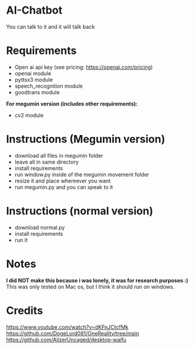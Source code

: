 # AI-Chatbot
You can talk to it and it will talk back <br>

# Requirements
- Open ai api key (see pricing: https://openai.com/pricing)
- openai module
- pyttsx3 module
- speech_recognition module
- goodtrans module

**For megumin version (includes other requirements):**
  - cv2 module

# Instructions (Megumin version)
- download all files in megumin folder
- leave all in same directory
- install requirements
- run window.py inside of the megumin movement folder
- resize it and place whereever you want
- run megumin.py and you can speak to it

# Instructions (normal version)
- download normal.py
- install requirements
- run it

# Notes
**I did NOT make this because i was lonely, it was for research purposes :)** <br>
This was only tested on Mac os, but I think it should run on windows.

# Credits
https://www.youtube.com/watch?v=dKFnJCtcfMk <br>
https://github.com/DogeLord081/OneReality/tree/main <br>
https://github.com/AlizerUncaged/desktop-waifu
